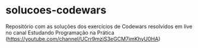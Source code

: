 # solucoes-codewars
Repositório com as soluções dos exercícios de Codewars resolvidos em live no canal Estudando Programação na Prática (https://youtube.com/channel/UCrr9mziS3eGCM7imKhyU0HA)
